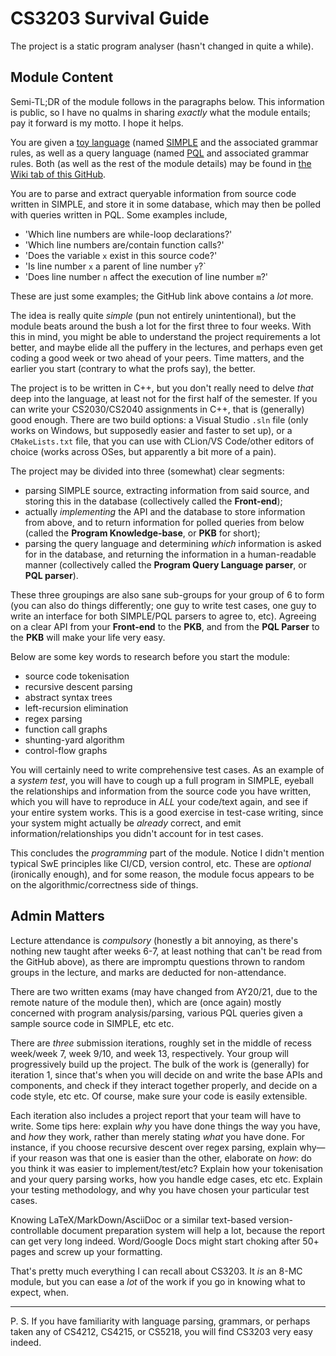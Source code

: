 # CS3203 Survival Guide

The project is a static program analyser (hasn't changed in quite a while).

## Module Content

Semi-TL;DR of the module follows in the paragraphs below. This information is public, so I have no qualms in sharing *exactly* what the module entails; pay it forward is my motto. I hope it helps.

You are given a [toy language](http://catb.org/~esr/jargon/html/T/toy-language.html) (named [SIMPLE](https://github.com/sharadhr/CS3203-Survival-Guide/wiki/Basic-SPA-SIMPLE-Programming-Language) and the associated grammar rules, as well as a query language (named [PQL](https://github.com/CS3203-Survival-Guide/project-wiki/wiki/Basic-SPA-Program-Query-Language) and associated grammar rules. Both (as well as the rest of the module details) may be found in [the Wiki tab of this GitHub](https://github.com/sharadhr/CS3203-Survival-Guide/wiki).

You are to parse and extract queryable information from source code written in SIMPLE, and store it in some database, which may then be polled with queries written in PQL. Some examples include,

- 'Which line numbers are while-loop declarations?'
- 'Which line numbers are/contain function calls?'
- 'Does the variable `x` exist in this source code?'
- 'Is line number `x` a parent of line number `y`?`
- 'Does line number `n` affect the execution of line number `m`?'

These are just some examples; the GitHub link above contains a *lot* more.

The idea is really quite *simple* (pun not entirely unintentional), but the module beats around the bush a lot for the first three to four weeks.
With this in mind, you might be able to understand the project requirements a lot better, and maybe elide all the puffery in the lectures, and perhaps even get coding a good week or two ahead of your peers.
Time matters, and the earlier you start (contrary to what the profs say), the better.

The project is to be written in C++, but you don't really need to delve *that* deep into the language, at least not for the first half of the semester.
If you can write your CS2030/CS2040 assignments in C++, that is (generally) good enough.
There are two build options: a Visual Studio `.sln` file (only works on Windows, but supposedly easier and faster to set up), or a `CMakeLists.txt` file, that you can use with CLion/VS Code/other editors of choice (works across OSes, but apparently a bit more of a pain).

The project may be divided into three (somewhat) clear segments:

- parsing SIMPLE source, extracting information from said source, and storing this in the database (collectively called the **Front-end**);
- actually *implementing* the API and the database to store information from above, and to return information for polled queries from below (called the **Program Knowledge-base**, or **PKB** for short);
- parsing the query language and determining *which* information is asked for in the database, and returning the information in a human-readable manner (collectively called the **Program Query Language parser**, or **PQL parser**).

These three groupings are also sane sub-groups for your group of 6 to form (you can also do things differently; one guy to write test cases, one guy to write an interface for both SIMPLE/PQL parsers to agree to, etc).
Agreeing on a clear API from your **Front-end** to the **PKB**, and from the **PQL Parser** to the **PKB** will make your life very easy.

Below are some key words to research before you start the module:

- source code tokenisation
- recursive descent parsing
- abstract syntax trees
- left-recursion elimination
- regex parsing
- function call graphs
- shunting-yard algorithm
- control-flow graphs

You will certainly need to write comprehensive test cases.
As an example of a *system test*, you will have to cough up a full program in SIMPLE, eyeball the relationships and information from the source code you have written, which you will have to reproduce in *ALL* your code/text again, and see if your entire system works.
This is a good exercise in test-case writing, since your system might actually be *already* correct, and emit information/relationships you didn't account for in test cases.

This concludes the *programming* part of the module.
Notice I didn't mention typical SwE principles like CI/CD, version control, etc.
These are *optional* (ironically enough), and for some reason, the module focus appears to be on the algorithmic/correctness side of things.

## Admin Matters

Lecture attendance is *compulsory* (honestly a bit annoying, as there's nothing new taught after weeks 6-7, at least nothing that can't be read from the GitHub above), as there are impromptu questions thrown to random groups in the lecture, and marks are deducted for non-attendance.

There are two written exams (may have changed from AY20/21, due to the remote nature of the module then), which are (once again) mostly concerned with program analysis/parsing, various PQL queries given a sample source code in SIMPLE, etc etc.

There are *three* submission iterations, roughly set in the middle of recess week/week 7, week 9/10, and week 13, respectively.
Your group will progressively build up the project.
The bulk of the work is (generally) for iteration 1, since that's when you will decide on and write the base APIs and components, and check if they interact together properly, and decide on a code style, etc etc. Of course, make sure your code is easily extensible.

Each iteration also includes a project report that your team will have to write.
Some tips here: explain *why* you have done things the way you have, and *how* they work, rather than merely stating *what* you have done.
For instance, if you choose recursive descent over regex parsing, explain why—if your reason was that one is easier than the other, elaborate on *how*: do you think it was easier to implement/test/etc?
Explain how your tokenisation and your query parsing works, how you handle edge cases, etc etc.
Explain your testing methodology, and why you have chosen your particular test cases.

Knowing LaTeX/MarkDown/AsciiDoc or a similar text-based version-controllable document preparation system will help a lot, because the report can get very long indeed.
Word/Google Docs might start choking after 50+ pages and screw up your formatting.

That's pretty much everything I can recall about CS3203. It *is* an 8-MC module, but you can ease a *lot* of the work if you go in knowing what to expect, when.

___

P. S. If you have familiarity with language parsing, grammars, or perhaps taken any of CS4212, CS4215, or CS5218, you will find CS3203 very easy indeed.

